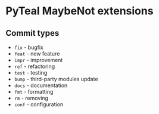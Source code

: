 # PyTeal MaybeNot extensions


## Commit types

- `fix` - bugfix
- `feat` - new feature
- `impr` - improvement
- `ref` - refactoring
- `test` - testing
- `bump` - third-party modules update
- `docs` - documentation
- `fmt` - formatting
- `rm` - removing
- `conf` - configuration

